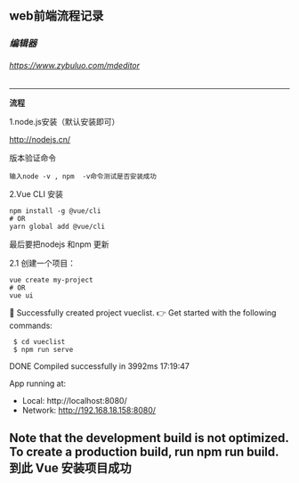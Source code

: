 ## web前端流程记录
### *编辑器*

###### https://www.zybuluo.com/mdeditor

---
**流程**

1.node.js安装（默认安装即可）

http://nodejs.cn/

版本验证命令

    输入node -v , npm  -v命令测试是否安装成功

2.Vue CLI 安装

    npm install -g @vue/cli
    # OR
    yarn global add @vue/cli

最后要把nodejs 和npm 更新

2.1
创建一个项目：

    vue create my-project
    # OR
    vue ui
🎉  Successfully created project vueclist.
👉  Get started with the following commands:

     $ cd vueclist
     $ npm run serve


 DONE  Compiled successfully in 3992ms                                17:19:47


  App running at:
  - Local:   http://localhost:8080/
  - Network: http://192.168.18.158:8080/

  Note that the development build is not optimized.
  To create a production build, run npm run build.
到此 Vue 安装项目成功
---

